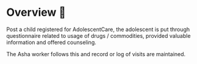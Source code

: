 # Overview 📝

Post a child registered for AdolescentCare, the adolescent is put through questionnaire related to usage of drugs / commodities, provided valuable information  and offered counseling.  

The Asha worker follows this and record or log of visits are maintained.

